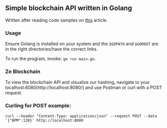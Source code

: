 ## Simple blockchain API written in Golang
Written after reading code samples on [this](https://medium.com/@mycoralhealth/part-2-networking-code-your-own-blockchain-in-less-than-200-lines-of-go-17fe1dad46e1) article. 

### Usage
Ensure Golang is installed on your system and the ```$GOPATH``` and ```$GOROOT``` are in the right directories/have the correct links. 

To run the program, invoke: ```go run main.go```.

### Ze Blockchain

To view the blockchain API and visualize our hashing, navigate to your localhost:8080(http://localhost:8080/) and use Postman or curl with a POST request.

### Curling for POST example:
``` curl --header "Content-Type: application/json" --request POST --data '{"BPM":120}' http://localhost:8080 ```

